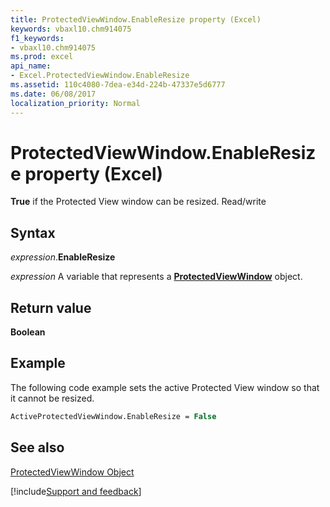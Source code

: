 ```yaml
---
title: ProtectedViewWindow.EnableResize property (Excel)
keywords: vbaxl10.chm914075
f1_keywords:
- vbaxl10.chm914075
ms.prod: excel
api_name:
- Excel.ProtectedViewWindow.EnableResize
ms.assetid: 110c4080-7dea-e34d-224b-47337e5d6777
ms.date: 06/08/2017
localization_priority: Normal
---
```



# ProtectedViewWindow.EnableResize property (Excel)

 **True** if the Protected View window can be resized. Read/write


## Syntax

_expression_.**EnableResize**

_expression_ A variable that represents a **[ProtectedViewWindow](Excel.ProtectedViewWindow.md)** object.


## Return value

 **Boolean**


## Example

The following code example sets the active Protected View window so that it cannot be resized.


```vb
ActiveProtectedViewWindow.EnableResize = False
```


## See also


[ProtectedViewWindow Object](Excel.ProtectedViewWindow.md)

[!include[Support and feedback](~/includes/feedback-boilerplate.md)]